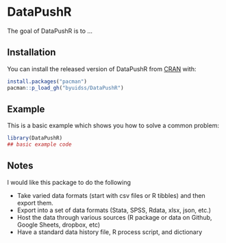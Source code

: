 
# DataPushR

<!-- badges: start -->
<!-- badges: end -->

The goal of DataPushR is to ...

## Installation

You can install the released version of DataPushR from [CRAN](https://CRAN.R-project.org) with:

``` r
install.packages("pacman")
pacman::p_load_gh("byuidss/DataPushR")
```

## Example

This is a basic example which shows you how to solve a common problem:

``` r
library(DataPushR)
## basic example code
```

## Notes

I would like this package to do the following

- Take varied data formats (start with csv files or R tibbles) and then export them.
- Export into a set of data formats (Stata, SPSS, Rdata, xlsx, json, etc.)
- Host the data through various sources (R package or data on Github, Google Sheets, dropbox, etc)
- Have a standard data history file, R process script, and dictionary
